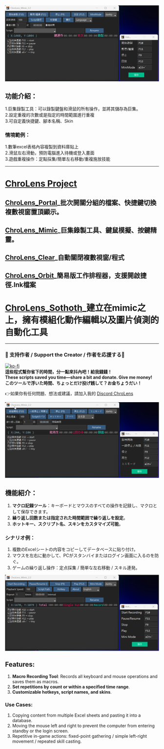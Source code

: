 ![ChroLens_Mimic](./clm2.2tw.png)

## 功能介紹：</br>
1.巨集錄製工具：可以錄製鍵盤和滑鼠的所有操作，並將其儲存為巨集。</br>
2.設定重複的次數或是指定的時間範圍進行重複</br>
3.可自定義快捷鍵、腳本名稱、Skin</br>

### 情境範例：</br>
1.數筆excel表格內容複製到資料庫貼上</br>
2.滑鼠左右滑動，預防電腦進入待機或登入畫面</br>
3.遊戲重複操作：定點採集/簡單左右移動/重複施放技能</br>

---
# [ChroLens Project](https://home.gamer.com.tw/artwork.php?sn=6150515)</br>
## [ChroLens_Portal](https://github.com/Lucienwooo/ChroLens_Portal)_批次開關分組的檔案、快捷鍵切換複數視窗置頂顯示。</br>
## [ChroLens_Mimic](https://github.com/Lucienwooo/ChroLens_Mimic)_巨集錄製工具、鍵鼠模擬、按鍵精靈。</br>
## [ChroLens_Clear](https://github.com/Lucienwooo/ChroLens_Clear)_自動關閉複數視窗/程式</br>
## [ChroLens_Orbit](https://github.com/Lucienwooo/ChroLens_Orbit)_簡易版工作排程器，支援開啟捷徑.lnk檔案</br>
# [ChroLens_Sothoth](https://github.com/Lucienwooo/ChroLens_Sothoth)_建立在mimic之上，擁有模組化動作編輯以及圖片偵測的自動化工具</br>

---

### 💸 支持作者 / Support the Creator / 作者を応援する💸
[![ko-fi](https://ko-fi.com/img/githubbutton_sm.svg)](https://ko-fi.com/B0B51FBVA8)</br>
 **這些程式幫你省下的時間，分一點來抖內吧！給我錢錢！**  </br>
 **These scripts saved you time—share a bit and donate. Give me money!**    </br>
 **このツールで浮いた時間、ちょっとだけ投げ銭して？お金ちょうだい！**  </br>

👉如果你有任何問題、想法或建議，請加入我的 [Discord ChroLens](https://discord.gg/72Kbs4WPPn)

![ChroLens_Mimic](./clm2.2jp.png)
## 機能紹介：
1.  **マクロ記録ツール**：キーボードとマウスのすべての操作を記録し、マクロとして保存できます。
2.  **繰り返し回数または指定された時間範囲で繰り返しを設定**。
3.  **ホットキー、スクリプト名、スキンをカスタマイズ可能**。

### シナリオ例：
1.  複数のExcelシートの内容をコピーしてデータベースに貼り付け。
2.  マウスを左右に動かして、PCがスタンバイまたはログイン画面に入るのを防ぐ。
3.  ゲームの繰り返し操作：定点採集 / 簡単な左右移動 / スキル連発。

![ChroLens_Mimic](./clm2.2en.png)
## Features:
1.  **Macro Recording Tool**: Records all keyboard and mouse operations and saves them as macros.
2.  **Set repetitions by count or within a specified time range**.
3.  **Customizable hotkeys, script names, and skins**.

### Use Cases:
1.  Copying content from multiple Excel sheets and pasting it into a database.
2.  Moving the mouse left and right to prevent the computer from entering standby or the login screen.
3.  Repetitive in-game actions: fixed-point gathering / simple left-right movement / repeated skill casting.